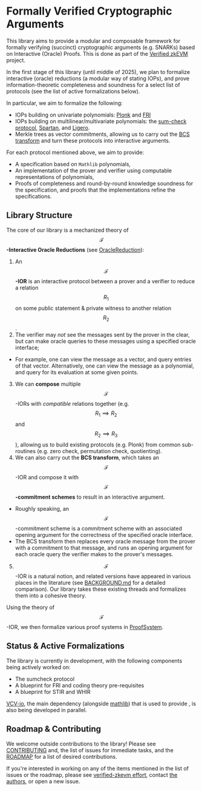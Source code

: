 # Formally Verified Cryptographic Arguments

This library aims to provide a modular and composable framework for formally verifying (succinct) cryptographic arguments (e.g. SNARKs) based on Interactive (Oracle) Proofs. This is done as part of the [Verified zkEVM](https://verified-zkevm.org/) project.

In the first stage of this library (until middle of 2025), we plan to formalize interactive (oracle) reductions (a modular way of stating IOPs), and prove information-theoretic completeness and soundness for a select list of protocols (see the list of active formalizations below).

In particular, we aim to formalize the following:
- IOPs building on univariate polynomials: [Plonk](https://eprint.iacr.org/2019/953.pdf) and [FRI](https://eccc.weizmann.ac.il/report/2017/134/)
- IOPs building on multilinear/multivariate polynomials: the [sum-check protocol](https://dl.acm.org/doi/10.1145/146585.146605), [Spartan](https://eprint.iacr.org/2019/550), and [Ligero](https://eprint.iacr.org/2022/1608).
- Merkle trees as vector commitments, allowing us to carry out the [BCS transform](https://eprint.iacr.org/2016/116.pdf) and turn these protocols into interactive arguments.

For each protocol mentioned above, we aim to provide:

- A specification based on `Mathlib` polynomials,
- An implementation of the prover and verifier using computable representations of polynomials,
- Proofs of completeness and round-by-round knowledge soundness for the specification, and proofs that the implementations refine the specifications.

## Library Structure

The core of our library is a mechanized theory of **$$\mathcal{F}$$-Interactive Oracle Reductions** (see [OracleReduction](ArkLib/OracleReduction)):
1. An **$$\mathcal{F}$$-IOR** is an interactive protocol between a prover and a verifier to reduce a relation $$R_1$$ on some public statement & private witness to another relation $$R_2$$.
2. The verifier may _not_ see the messages sent by the prover in the clear, but can make oracle queries to these messages using a specified oracle interface;
  - For example, one can view the message as a vector, and query entries of that vector. Alternatively, one can view the message as a polynomial, and query for its evaluation at some given points.
3. We can **compose** multiple $$\mathcal{F}$$-IORs with _compatible_ relations together (e.g. $$R_1 \implies R_2$$ and $$R_2 \implies R_3$$), allowing us to build existing protocols (e.g. Plonk) from common sub-routines (e.g. zero check, permutation check, quotienting).
4. We can also carry out the **BCS transform**, which takes an $$\mathcal{F}$$-IOR and compose it with **$$\mathcal{F}$$-commitment schemes** to result in an interactive argument.
  - Roughly speaking, an $$\mathcal{F}$$-commitment scheme is a commitment scheme with an associated opening argument for the correctness of the specified oracle interface.
  - The BCS transform then replaces every oracle message from the prover with a commitment to that message, and runs an opening argument for each oracle query the verifier makes to the prover's messages.
5. $$\mathcal{F}$$-IOR is a natural notion, and related versions have appeared in various places in the literature (see [BACKGROUND.md](./References.md) for a detailed comparison). Our library takes these existing threads and formalizes them into a cohesive theory.

Using the theory of $$\mathcal{F}$$-IOR, we then formalize various proof systems in [ProofSystem](ArkLib/ProofSystem).

## Status & Active Formalizations

The library is currently in development, with the following components being actively worked on:
- The sumcheck protocol
- A blueprint for FRI and coding theory pre-requisites
- A blueprint for STIR and WHIR

[VCV-io](https://github.com/dtumad/VCV-io), the main dependency (alongside [mathlib](https://github.com/leanprover-community/mathlib4)) that is used to provide , is also being developed in parallel.

## Roadmap & Contributing

We welcome outside contributions to the library! Please see [CONTRIBUTING](./CONTRIBUTING.md) and, the list of issues for immediate tasks, and the [ROADMAP](./ROADMAP.md) for a list of desired contributions.

If you're interested in working on any of the items mentioned in the list of issues or the roadmap, please see [verified-zkevm effort](https://verified-zkevm.org/), contact [the authors](mailto:qvd@andrew.cmu.edu), or open a new issue.
